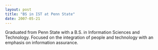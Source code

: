 ```yaml
---
layout: post
title: "BS in IST at Penn State"
date: 2007-05-21
---
```


Graduated from Penn State with a B.S. in Information Sciences and Technology.
Focused on the integration of people and technology with an emphasis on information assurance.
